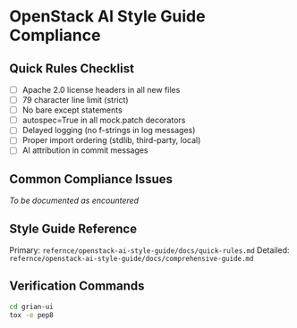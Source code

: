 # OpenStack AI Style Guide Compliance

## Quick Rules Checklist
- [ ] Apache 2.0 license headers in all new files
- [ ] 79 character line limit (strict)
- [ ] No bare except statements
- [ ] autospec=True in all mock.patch decorators
- [ ] Delayed logging (no f-strings in log messages)
- [ ] Proper import ordering (stdlib, third-party, local)
- [ ] AI attribution in commit messages

## Common Compliance Issues
*To be documented as encountered*

## Style Guide Reference
Primary: `refernce/openstack-ai-style-guide/docs/quick-rules.md`
Detailed: `refernce/openstack-ai-style-guide/docs/comprehensive-guide.md`

## Verification Commands
```bash
cd grian-ui
tox -e pep8
```